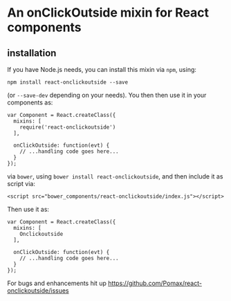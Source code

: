 # An onClickOutside mixin for React components

## installation

If you have Node.js needs, you can install this mixin via `npm`, using:

```
npm install react-onclickoutside --save
```

(or `--save-dev` depending on your needs). You then then use it in your components as:

```
var Component = React.createClass({
  mixins: [
    require('react-onclickoutside')
  ],

  onClickOutside: function(evt) {
    // ...handling code goes here...
  }
});
```

via `bower`, using `bower install react-onclickoutside`, and then include it as script via:

```
<script src="bower_components/react-onclickoutside/index.js"></script>
```

Then use it as:

```
var Component = React.createClass({
  mixins: [
    Onclickoutside
  ],

  onClickOutside: function(evt) {
    // ...handling code goes here...
  }
});
```

For bugs and enhancements hit up https://github.com/Pomax/react-onclickoutside/issues
